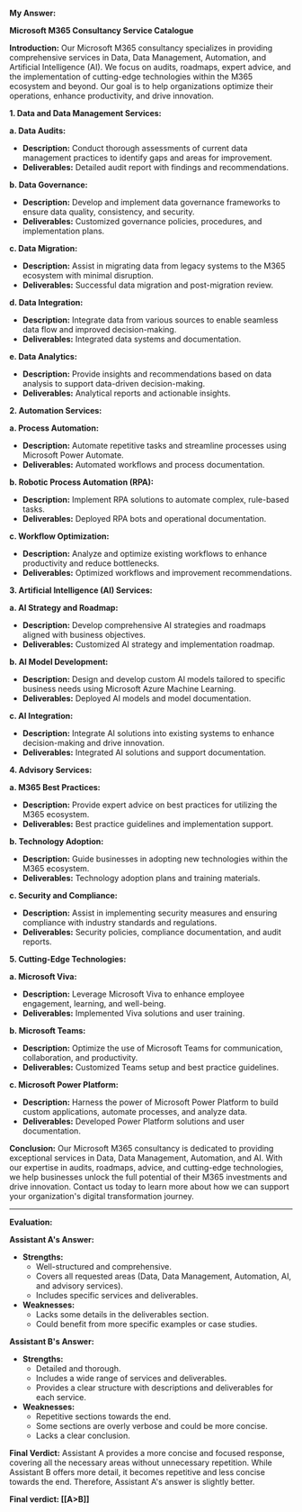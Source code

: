 
**My Answer:**

**Microsoft M365 Consultancy Service Catalogue**

**Introduction:**
Our Microsoft M365 consultancy specializes in providing comprehensive services in Data, Data Management, Automation, and Artificial Intelligence (AI). We focus on audits, roadmaps, expert advice, and the implementation of cutting-edge technologies within the M365 ecosystem and beyond. Our goal is to help organizations optimize their operations, enhance productivity, and drive innovation.

**1. Data and Data Management Services:**

**a. Data Audits:**
- **Description:** Conduct thorough assessments of current data management practices to identify gaps and areas for improvement.
- **Deliverables:** Detailed audit report with findings and recommendations.

**b. Data Governance:**
- **Description:** Develop and implement data governance frameworks to ensure data quality, consistency, and security.
- **Deliverables:** Customized governance policies, procedures, and implementation plans.

**c. Data Migration:**
- **Description:** Assist in migrating data from legacy systems to the M365 ecosystem with minimal disruption.
- **Deliverables:** Successful data migration and post-migration review.

**d. Data Integration:**
- **Description:** Integrate data from various sources to enable seamless data flow and improved decision-making.
- **Deliverables:** Integrated data systems and documentation.

**e. Data Analytics:**
- **Description:** Provide insights and recommendations based on data analysis to support data-driven decision-making.
- **Deliverables:** Analytical reports and actionable insights.

**2. Automation Services:**

**a. Process Automation:**
- **Description:** Automate repetitive tasks and streamline processes using Microsoft Power Automate.
- **Deliverables:** Automated workflows and process documentation.

**b. Robotic Process Automation (RPA):**
- **Description:** Implement RPA solutions to automate complex, rule-based tasks.
- **Deliverables:** Deployed RPA bots and operational documentation.

**c. Workflow Optimization:**
- **Description:** Analyze and optimize existing workflows to enhance productivity and reduce bottlenecks.
- **Deliverables:** Optimized workflows and improvement recommendations.

**3. Artificial Intelligence (AI) Services:**

**a. AI Strategy and Roadmap:**
- **Description:** Develop comprehensive AI strategies and roadmaps aligned with business objectives.
- **Deliverables:** Customized AI strategy and implementation roadmap.

**b. AI Model Development:**
- **Description:** Design and develop custom AI models tailored to specific business needs using Microsoft Azure Machine Learning.
- **Deliverables:** Deployed AI models and model documentation.

**c. AI Integration:**
- **Description:** Integrate AI solutions into existing systems to enhance decision-making and drive innovation.
- **Deliverables:** Integrated AI solutions and support documentation.

**4. Advisory Services:**

**a. M365 Best Practices:**
- **Description:** Provide expert advice on best practices for utilizing the M365 ecosystem.
- **Deliverables:** Best practice guidelines and implementation support.

**b. Technology Adoption:**
- **Description:** Guide businesses in adopting new technologies within the M365 ecosystem.
- **Deliverables:** Technology adoption plans and training materials.

**c. Security and Compliance:**
- **Description:** Assist in implementing security measures and ensuring compliance with industry standards and regulations.
- **Deliverables:** Security policies, compliance documentation, and audit reports.

**5. Cutting-Edge Technologies:**

**a. Microsoft Viva:**
- **Description:** Leverage Microsoft Viva to enhance employee engagement, learning, and well-being.
- **Deliverables:** Implemented Viva solutions and user training.

**b. Microsoft Teams:**
- **Description:** Optimize the use of Microsoft Teams for communication, collaboration, and productivity.
- **Deliverables:** Customized Teams setup and best practice guidelines.

**c. Microsoft Power Platform:**
- **Description:** Harness the power of Microsoft Power Platform to build custom applications, automate processes, and analyze data.
- **Deliverables:** Developed Power Platform solutions and user documentation.

**Conclusion:**
Our Microsoft M365 consultancy is dedicated to providing exceptional services in Data, Data Management, Automation, and AI. With our expertise in audits, roadmaps, advice, and cutting-edge technologies, we help businesses unlock the full potential of their M365 investments and drive innovation. Contact us today to learn more about how we can support your organization's digital transformation journey.

---

**Evaluation:**

**Assistant A's Answer:**
- **Strengths:** 
  - Well-structured and comprehensive.
  - Covers all requested areas (Data, Data Management, Automation, AI, and advisory services).
  - Includes specific services and deliverables.
- **Weaknesses:** 
  - Lacks some details in the deliverables section.
  - Could benefit from more specific examples or case studies.

**Assistant B's Answer:**
- **Strengths:** 
  - Detailed and thorough.
  - Includes a wide range of services and deliverables.
  - Provides a clear structure with descriptions and deliverables for each service.
- **Weaknesses:** 
  - Repetitive sections towards the end.
  - Some sections are overly verbose and could be more concise.
  - Lacks a clear conclusion.

**Final Verdict:**
Assistant A provides a more concise and focused response, covering all the necessary areas without unnecessary repetition. While Assistant B offers more detail, it becomes repetitive and less concise towards the end. Therefore, Assistant A's answer is slightly better.

**Final verdict: [[A>B]]**
